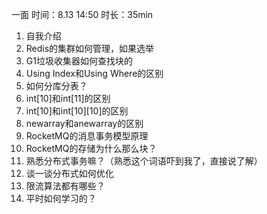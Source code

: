 一面
时间：8.13 14:50 时长：35min


1. 自我介绍
2. Redis的集群如何管理，如果选举
3. G1垃圾收集器如何查找块的
4. Using Index和Using Where的区别
5. 如何分库分表？
6. int[10]和int[11]的区别
7. int[10]和int[10][10]的区别
8. newarray和anewarray的区别
9. RocketMQ的消息事务模型原理
10. RocketMQ的存储为什么那么块？
11. 熟悉分布式事务嘛？（熟悉这个词语吓到我了，直接说了解）
12. 谈一谈分布式如何优化
13. 限流算法都有哪些？
14. 平时如何学习的？


